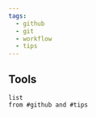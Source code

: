 ```yaml
---
tags:
  - github
  - git
  - workflow
  - tips
---
```

## Tools

```dataview
list
from #github and #tips
```